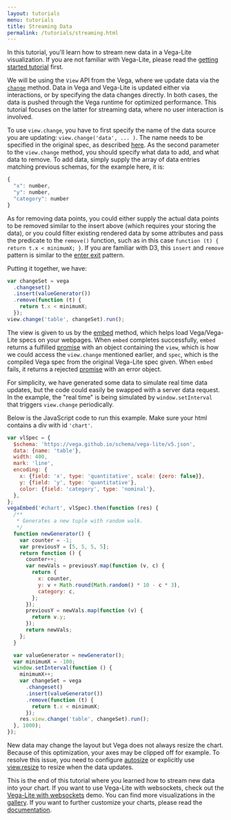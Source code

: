 ```yaml
---
layout: tutorials
menu: tutorials
title: Streaming Data
permalink: /tutorials/streaming.html
---
```


In this tutorial, you'll learn how to stream new data in a Vega-Lite visualization. If you are not familiar with Vega-Lite, please read the [getting started tutorial]({{site.baseurl}}/tutorials/getting_started.html) first.

We will be using the `View` API from the Vega, where we update data via the [`change`](https://vega.github.io/vega/docs/api/view/#data) method. Data in Vega and Vega-Lite is updated either via interactions, or by specifying the data changes directly. In both cases, the data is pushed through the Vega runtime for optimized performance. This tutorial focuses on the latter for streaming data, where no user interaction is involved.

<div id="chart"></div>

To use `view.change`, you have to first specify the name of the data source you are updating: `view.change('data', ... )`. The name needs to be specified in the original spec, as described [here]({{site.baseurl}}/docs/data.html#named). As the second parameter to the `view.change` method, you should specify what data to add, and what data to remove. To add data, simply supply the array of data entries matching previous schemas, for the example here, it is:

```js
{
  "x": number,
  "y": number,
  "category": number
}
```

As for removing data points, you could either supply the actual data points to be removed similar to the insert above (which requires your storing the data), or you could filter existing rendered data by some attributes and pass the predicate to the `remove()` function, such as in this case `function (t) { return t.x < minimumX; }`. If you are familiar with D3, this `insert` and `remove` pattern is similar to the [enter exit](https://bost.ocks.org/mike/circles/#entering) pattern.

Putting it together, we have:

```js
var changeSet = vega
  .changeset()
  .insert(valueGenerator())
  .remove(function (t) {
    return t.x < minimumX;
  });
view.change('table', changeSet).run();
```

The view is given to us by the [embed](https://github.com/vega/vega-embed) method, which helps load Vega/Vega-Lite specs on your webpages. When `embed` completes successfully, `embed` returns a fulfilled [promise](https://developer.mozilla.org/en-US/docs/Web/JavaScript/Reference/Global_Objects/Promise) with an object containing the `view`, which is how we could access the `view.change` mentioned earlier, and `spec`, which is the compiled Vega spec from the original Vega-Lite spec given. When `embed` fails, it returns a rejected [promise](https://developer.mozilla.org/en-US/docs/Web/JavaScript/Reference/Global_Objects/Promise) with an error object.

For simplicity, we have generated some data to simulate real time data updates, but the code could easily be swapped with a server data request. In the example, the "real time" is being simulated by `window.setInterval` that triggers `view.change` periodically.

Below is the JavaScript code to run this example. Make sure your html contains a div with id `'chart'`.

```js
var vlSpec = {
  $schema: 'https://vega.github.io/schema/vega-lite/v5.json',
  data: {name: 'table'},
  width: 400,
  mark: 'line',
  encoding: {
    x: {field: 'x', type: 'quantitative', scale: {zero: false}},
    y: {field: 'y', type: 'quantitative'},
    color: {field: 'category', type: 'nominal'},
  },
};
vegaEmbed('#chart', vlSpec).then(function (res) {
  /**
   * Generates a new tuple with random walk.
   */
  function newGenerator() {
    var counter = -1;
    var previousY = [5, 5, 5, 5];
    return function () {
      counter++;
      var newVals = previousY.map(function (v, c) {
        return {
          x: counter,
          y: v + Math.round(Math.random() * 10 - c * 3),
          category: c,
        };
      });
      previousY = newVals.map(function (v) {
        return v.y;
      });
      return newVals;
    };
  }

  var valueGenerator = newGenerator();
  var minimumX = -100;
  window.setInterval(function () {
    minimumX++;
    var changeSet = vega
      .changeset()
      .insert(valueGenerator())
      .remove(function (t) {
        return t.x < minimumX;
      });
    res.view.change('table', changeSet).run();
  }, 1000);
});
```

New data may change the layout but Vega does not always resize the chart. Because of this optimization, your axes may be clipped off for example. To resolve this issue, you need to configure [autosize](https://vega.github.io/vega-lite/docs/size.html#autosize) or explicitly use [view.resize](https://vega.github.io/vega/docs/api/view/#view_resize) to resize when the data updates.

This is the end of this tutorial where you learned how to stream new data into your chart. If you want to use Vega-Lite with websockets, check out the [Vega-Lite with websockets](https://bl.ocks.org/domoritz/8e1e4da185e1a32c7e54934732a8d3d5) demo. You can find more visualizations in the [gallery]({{site.baseurl}}/examples/). If you want to further customize your charts, please read the [documentation]({{site.baseurl}}/docs/).

<script>
  window.onload = () => window.runStreamingExample('#chart');
</script>
